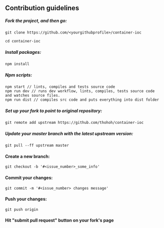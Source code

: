 ## Contribution guidelines

##### Fork the project, and then go:
```
git clone https://github.com/<yourgithubprofile>/container-ioc

cd container-ioc
```
##### Install packages:
```
npm install
```
##### Npm scripts:
```
npm start // lints, compiles and tests source code
npm run dev // runs dev workflow, lints, compiles, tests source code and watches source files.
npm run dist // compiles src code and puts everything into dist folder
```

##### Set up your fork to point to original repository:
```
git remote add upstream https://github.com/thohoh/container-ioc
```

##### Update your master branch with the latest upstream version:
```
git pull --ff upstream master
```

#### Create a new branch:
```
git checkout -b '#<issue_number>_some_info'
```
#### Commit your changes:
```
git commit -m '#<issue_number> changes message'
```

#### Push your changes:
```
git push origin
```
#### Hit "submit pull request" button on your fork's page